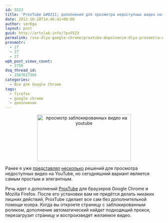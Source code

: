 ```yaml
---
id: 5523
title: 'ProxTube &#8211; дополнение для просмотра недоступных видео на YouTube'
date: 2012-10-28T14:46:41+00:00
author: serEga
layout: post
guid: http://artslab.info/?p=5523
permalink: /vse-dlya-google-chrome/proxtube-dopolnenie-dlya-prosmotra-nedostupnyx-video-na-youtube/
prosmotr:
  - 27
  - 27
  - 27
wpb_post_views_count:
  - 2756
dsq_thread_id:
  - 1567617365
categories:
  - Все для Google Chrome
tags:
  - firefox
  - google chrome
  - дополнение
---
```

<center>
  <a href="http://googledrive.com/host/0B9lHVSSSdxdxd0hjdUdmRzY3Tjg/proxtube_youtube.jpeg"><img src="http://googledrive.com/host/0B9lHVSSSdxdxd0hjdUdmRzY3Tjg/proxtube_youtube-300x149.jpg" alt="просмотр заблокированных видео на youtube" title="proxtube_youtube" width="300" height="149" class="aligncenter size-medium wp-image-5589" /></a>
</center>

Ранее я уже [представлял](http://artslab.info/obzoryi-saytov/prosmotr-zablokirovannyx-video-na-youtube-s-pomoshhyu-servisa-videodropper/ "Просмотр заблокированных видео на Youtube с помощью сервиса Videodropper") [несколько](http://artslab.info/sovetyi/eto-video-ne-dostupno-dlya-prosmotra-kak-smotret-zablokirovannoe-video-s-youtube/ "Это видео не доступно для просмотра — как смотреть заблокированное видео с youtube") решений для просмотра недоступных видео на YouTube, но сегодняшний вариант является самым простым и элегантным.

Речь идет о дополнений [ProxTube](https://proxtube.com/) для браузеров Google Chrome и Mozilla Firefox. После его установки вам не придётся делать никаких лишних действий, ProxTube сделает все сам без дополнительной помощи юзера. Когда вы откроете страницу с заблокированным роликом, дополнение автоматический найдет подходящий прокси, перезагрузит страницу и воспроизведет желаемое видео.